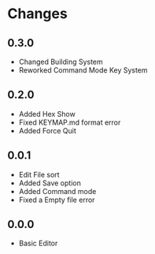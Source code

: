 # Changes

## 0.3.0

* Changed Building System
* Reworked Command Mode Key System

## 0.2.0

* Added Hex Show
* Fixed KEYMAP.md format error
* Added Force Quit

## 0.0.1

* Edit File sort
* Added Save option
* Added Command mode
* Fixed a Empty file error

## 0.0.0

* Basic Editor
